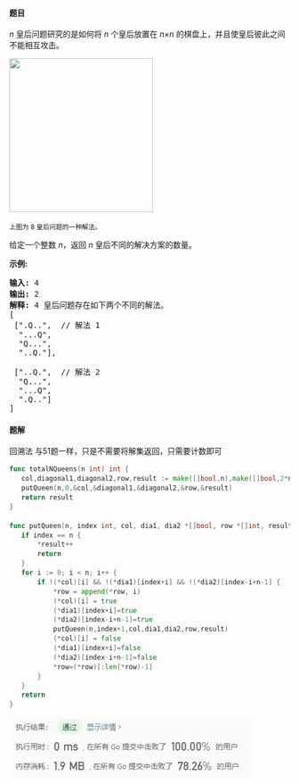 #### 题目
<p><em>n&nbsp;</em>皇后问题研究的是如何将 <em>n</em>&nbsp;个皇后放置在 <em>n</em>&times;<em>n</em> 的棋盘上，并且使皇后彼此之间不能相互攻击。</p>

<p><img src="https://assets.leetcode-cn.com/aliyun-lc-upload/uploads/2018/10/12/8-queens.png" style="height: 276px; width: 258px;"></p>

<p><small>上图为 8 皇后问题的一种解法。</small></p>

<p>给定一个整数 <em>n</em>，返回 <em>n</em> 皇后不同的解决方案的数量。</p>

<p><strong>示例:</strong></p>

<pre><strong>输入:</strong> 4
<strong>输出:</strong> 2
<strong>解释:</strong> 4 皇后问题存在如下两个不同的解法。
[
&nbsp;[&quot;.Q..&quot;, &nbsp;// 解法 1
&nbsp; &quot;...Q&quot;,
&nbsp; &quot;Q...&quot;,
&nbsp; &quot;..Q.&quot;],

&nbsp;[&quot;..Q.&quot;, &nbsp;// 解法 2
&nbsp; &quot;Q...&quot;,
&nbsp; &quot;...Q&quot;,
&nbsp; &quot;.Q..&quot;]
]
</pre>


 #### 题解
 回溯法
 与51题一样，只是不需要将解集返回，只需要计数即可
 ```go
func totalNQueens(n int) int {
	col,diagonal1,diagonal2,row,result := make([]bool,n),make([]bool,2*n-1),make([]bool,2*n-1),[]int{},0
	putQueen(n,0,&col,&diagonal1,&diagonal2,&row,&result)
	return result
}

func putQueen(n, index int, col, dia1, dia2 *[]bool, row *[]int, result *int) {
	if index == n {
		*result++
		return
	}
	for i := 0; i < n; i++ {
		if !(*col)[i] && !(*dia1)[index+i] && !(*dia2)[index-i+n-1] {
			*row = append(*row, i)
			(*col)[i] = true
			(*dia1)[index+i]=true
			(*dia2)[index-i+n-1]=true
			putQueen(n,index+1,col,dia1,dia2,row,result)
			(*col)[i] = false
			(*dia1)[index+i]=false
			(*dia2)[index-i+n-1]=false
			*row=(*row)[:len(*row)-1]
		}
	}
	return
}
```
![](https://raw.githubusercontent.com/betterfor/cloudImage/master/images/2020-03-31/005201.png)